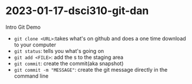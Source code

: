 # 2023-01-17-dsci310-git-dan
Intro Git Demo

 - `git clone <URL>`:takes what's on github and does a one time download to your computer
 - `git status`: tells you what's going on
 - `git add <FILE>`: add the <FILE>s to the staging area
 - `git commit`: create the commit(aka snapshot)
 - `git commit -m "MESSAGE"`: create the git message directly in the command line

